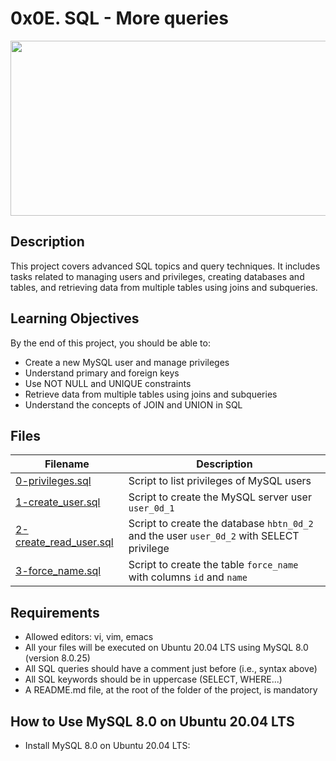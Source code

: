 # 0x0E. SQL - More queries

<img src="[https://s3.amazonaws.com/intranet-projects-files/concepts/74/hbnb_step2.png](https://s3.amazonaws.com/alx-intranet.hbtn.io/uploads/medias/2020/3/bc2575fee3303b731031.png?X-Amz-Algorithm=AWS4-HMAC-SHA256&X-Amz-Credential=AKIARDDGGGOUSBVO6H7D%2F20230719%2Fus-east-1%2Fs3%2Faws4_request&X-Amz-Date=20230719T043954Z&X-Amz-Expires=86400&X-Amz-SignedHeaders=host&X-Amz-Signature=8054a431c0051603c0ba60e02ff6d4d7a15eb22df6f3201203e28c5f96a960d4)" width="1200" height="280">

## Description
This project covers advanced SQL topics and query techniques. It includes tasks related to managing users and privileges, creating databases and tables, and retrieving data from multiple tables using joins and subqueries.

## Learning Objectives
By the end of this project, you should be able to:

- Create a new MySQL user and manage privileges
- Understand primary and foreign keys
- Use NOT NULL and UNIQUE constraints
- Retrieve data from multiple tables using joins and subqueries
- Understand the concepts of JOIN and UNION in SQL

## Files

| Filename                   | Description                           |
| -------------------------- | ------------------------------------- |
| [0-privileges.sql](./0-privileges.sql)   | Script to list privileges of MySQL users |
| [1-create_user.sql](./1-create_user.sql) | Script to create the MySQL server user `user_0d_1` |
| [2-create_read_user.sql](./2-create_read_user.sql) | Script to create the database `hbtn_0d_2` and the user `user_0d_2` with SELECT privilege |
| [3-force_name.sql](./3-force_name.sql) | Script to create the table `force_name` with columns `id` and `name` |

## Requirements
- Allowed editors: vi, vim, emacs
- All your files will be executed on Ubuntu 20.04 LTS using MySQL 8.0 (version 8.0.25)
- All SQL queries should have a comment just before (i.e., syntax above)
- All SQL keywords should be in uppercase (SELECT, WHERE...)
- A README.md file, at the root of the folder of the project, is mandatory

## How to Use MySQL 8.0 on Ubuntu 20.04 LTS
- Install MySQL 8.0 on Ubuntu 20.04 LTS:
